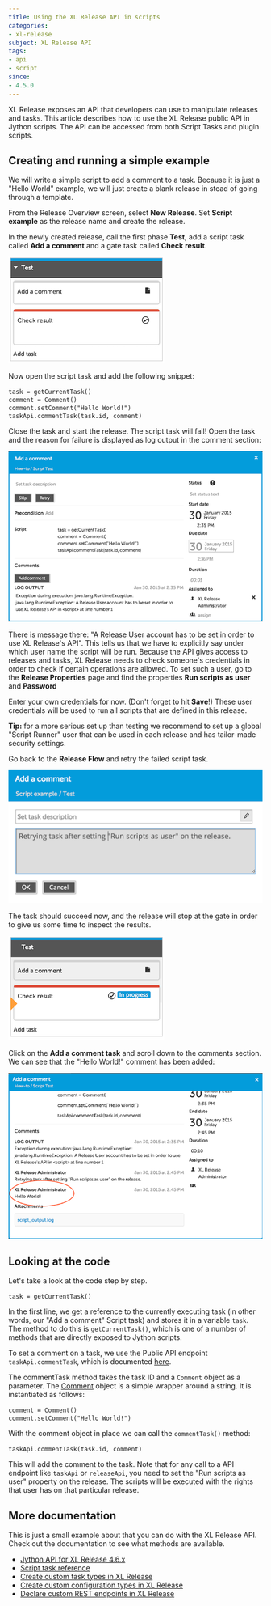 ```yaml
---
title: Using the XL Release API in scripts
categories:
- xl-release
subject: XL Release API
tags:
- api
- script
since:
- 4.5.0
---
```


XL Release exposes an API that developers can use to manipulate releases and tasks.
This article describes how to use the XL Release public API in Jython scripts. The API can be accessed from both Script Tasks and plugin scripts. 

## Creating and running a simple example

We will write a simple script to add a comment to a task. Because it is just a "Hello World" example, we will just create a blank release in stead of going through a template.

From the Release Overview screen, select **New Release**. Set **Script example** as the release name and create the release.

In the newly created release, call the first phase **Test**, add a script task called **Add a comment** and a gate task called **Check result**.

![Script test tasks](../images/script-test/phase.png)

Now open the script task and add the following snippet:

    task = getCurrentTask()
    comment = Comment()
    comment.setComment("Hello World!")
    taskApi.commentTask(task.id, comment)

Close the task and start the release. 
The script task will fail! Open the task and the reason for failure is displayed as log output in the comment section:

![Script test tasks](../images/script-test/no-run-as-user.png)

There is message there: "A Release User account has to be set in order to use XL Release's API". This tells us that we have to explicitly say under which user name the script will be run. Because the API gives access to releases and tasks, XL Release needs to check someone's credentials in order to check if certain operations are allowed. To set such a user, go to the **Release Properties** page and find the properties **Run scripts as user** and **Password**

Enter your own credentials for now. (Don't forget to hit **Save**!) These user credentials will be used to run all scripts that are defined in this release. 

**Tip:** for a more serious set up than testing we recommend to set up a global "Script Runner" user that can be used in each release and has tailor-made security settings.

Go back to the **Release Flow** and retry the failed script task.

![Script test tasks](../images/script-test/retry.png)

The task should succeed now, and the release will stop at the gate in order to give us some time to inspect the results.

![Script test tasks](../images/script-test/check-result.png)

Click on the **Add a comment task** and scroll down to the comments section. We can see that the "Hello World!" comment has been added:

![Script test tasks](../images/script-test/hello-world.png)

## Looking at the code

Let's take a look at the code step by step.

    task = getCurrentTask()

In the first line, we get a reference to the currently executing task (in other words, our "Add a comment" Script task) and stores it in a variable `task`. The method to do this is `getCurrentTask()`, which is one of a number of methods that are directly exposed to Jython scripts.

To set a comment on a task, we use the Public API endpoint `taskApi.commentTask`, which is documented [here](/jython-docs/#!/xl-release/4.6.x//service/com.xebialabs.xlrelease.api.v1.TaskApi).

The commentTask method takes the task ID and a `Comment` object as a parameter. The [Comment](/jython-docs/#!/xl-release/4.6.x//service/com.xebialabs.xlrelease.api.v1.forms.Comment) object is a simple wrapper around a string. It is instantiated as follows:

    comment = Comment()
    comment.setComment("Hello World!")

With the comment object in place we can call the `commentTask()` method:
  
    taskApi.commentTask(task.id, comment)

This will add the comment to the task. Note that for any call to a API endpoint like `taskApi` or `releaseApi`, you need to set the "Run scripts as user" property on the release. The scripts will be executed with the rights that user has on that particular release.

## More documentation

This is just a small example about that you can do with the XL Release API. Check out the documentation to see what methods are available.

* [Jython API for XL Release 4.6.x](/jython-docs/#!/xl-release/4.6.x/)
* [Script task reference](/xl-release/how-to/create-a-script-task.html)
* [Create custom task types in XL Release](/xl-release/how-to/create-custom-task-types-in-xl-release.html)
* [Create custom configuration types in XL Release](/xl-release/how-to/create-custom-configuration-types-in-xl-release.html)
* [Declare custom REST endpoints in XL Release](/xl-release/how-to/declare-custom-rest-endpoints-in-xl-release.html)
